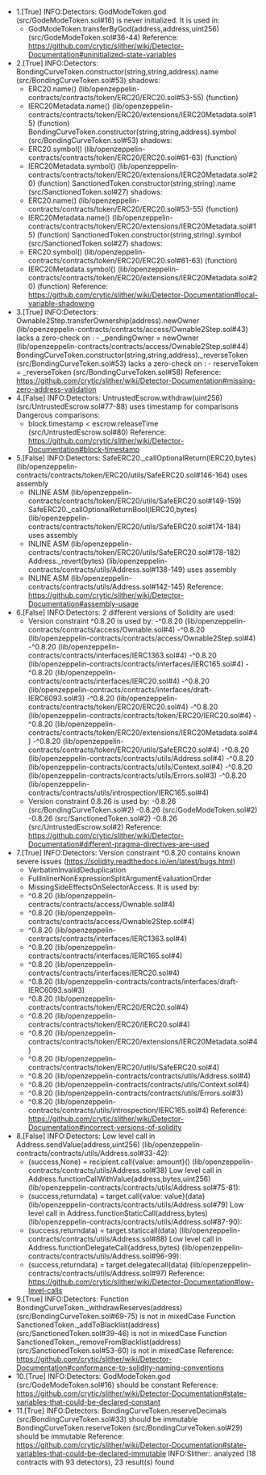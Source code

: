 - 1.[True] INFO:Detectors:
GodModeToken.god (src/GodeModeToken.sol#16) is never initialized. It is used in:
	- GodModeToken.transferByGod(address,address,uint256) (src/GodeModeToken.sol#36-44)
Reference: https://github.com/crytic/slither/wiki/Detector-Documentation#uninitialized-state-variables
- 2.[True]
INFO:Detectors:
BondingCurveToken.constructor(string,string,address).name (src/BondingCurveToken.sol#53) shadows:
	- ERC20.name() (lib/openzeppelin-contracts/contracts/token/ERC20/ERC20.sol#53-55) (function)
	- IERC20Metadata.name() (lib/openzeppelin-contracts/contracts/token/ERC20/extensions/IERC20Metadata.sol#15) (function)
BondingCurveToken.constructor(string,string,address).symbol (src/BondingCurveToken.sol#53) shadows:
	- ERC20.symbol() (lib/openzeppelin-contracts/contracts/token/ERC20/ERC20.sol#61-63) (function)
	- IERC20Metadata.symbol() (lib/openzeppelin-contracts/contracts/token/ERC20/extensions/IERC20Metadata.sol#20) (function)
SanctionedToken.constructor(string,string).name (src/SanctionedToken.sol#27) shadows:
	- ERC20.name() (lib/openzeppelin-contracts/contracts/token/ERC20/ERC20.sol#53-55) (function)
	- IERC20Metadata.name() (lib/openzeppelin-contracts/contracts/token/ERC20/extensions/IERC20Metadata.sol#15) (function)
SanctionedToken.constructor(string,string).symbol (src/SanctionedToken.sol#27) shadows:
	- ERC20.symbol() (lib/openzeppelin-contracts/contracts/token/ERC20/ERC20.sol#61-63) (function)
	- IERC20Metadata.symbol() (lib/openzeppelin-contracts/contracts/token/ERC20/extensions/IERC20Metadata.sol#20) (function)
Reference: https://github.com/crytic/slither/wiki/Detector-Documentation#local-variable-shadowing
- 3.[True]
INFO:Detectors:
Ownable2Step.transferOwnership(address).newOwner (lib/openzeppelin-contracts/contracts/access/Ownable2Step.sol#43) lacks a zero-check on :
		- _pendingOwner = newOwner (lib/openzeppelin-contracts/contracts/access/Ownable2Step.sol#44)
BondingCurveToken.constructor(string,string,address)._reverseToken (src/BondingCurveToken.sol#53) lacks a zero-check on :
		- reserveToken = _reverseToken (src/BondingCurveToken.sol#58)
Reference: https://github.com/crytic/slither/wiki/Detector-Documentation#missing-zero-address-validation
- 4.[False]
INFO:Detectors:
UntrustedEscrow.withdraw(uint256) (src/UntrustedEscrow.sol#77-88) uses timestamp for comparisons
	Dangerous comparisons:
	- block.timestamp < escrow.releaseTime (src/UntrustedEscrow.sol#80)
Reference: https://github.com/crytic/slither/wiki/Detector-Documentation#block-timestamp
- 5.[False]
INFO:Detectors:
SafeERC20._callOptionalReturn(IERC20,bytes) (lib/openzeppelin-contracts/contracts/token/ERC20/utils/SafeERC20.sol#146-164) uses assembly
	- INLINE ASM (lib/openzeppelin-contracts/contracts/token/ERC20/utils/SafeERC20.sol#149-159)
SafeERC20._callOptionalReturnBool(IERC20,bytes) (lib/openzeppelin-contracts/contracts/token/ERC20/utils/SafeERC20.sol#174-184) uses assembly
	- INLINE ASM (lib/openzeppelin-contracts/contracts/token/ERC20/utils/SafeERC20.sol#178-182)
Address._revert(bytes) (lib/openzeppelin-contracts/contracts/utils/Address.sol#138-149) uses assembly
	- INLINE ASM (lib/openzeppelin-contracts/contracts/utils/Address.sol#142-145)
Reference: https://github.com/crytic/slither/wiki/Detector-Documentation#assembly-usage
- 6.[False]
INFO:Detectors:
2 different versions of Solidity are used:
	- Version constraint ^0.8.20 is used by:
		-^0.8.20 (lib/openzeppelin-contracts/contracts/access/Ownable.sol#4)
		-^0.8.20 (lib/openzeppelin-contracts/contracts/access/Ownable2Step.sol#4)
		-^0.8.20 (lib/openzeppelin-contracts/contracts/interfaces/IERC1363.sol#4)
		-^0.8.20 (lib/openzeppelin-contracts/contracts/interfaces/IERC165.sol#4)
		-^0.8.20 (lib/openzeppelin-contracts/contracts/interfaces/IERC20.sol#4)
		-^0.8.20 (lib/openzeppelin-contracts/contracts/interfaces/draft-IERC6093.sol#3)
		-^0.8.20 (lib/openzeppelin-contracts/contracts/token/ERC20/ERC20.sol#4)
		-^0.8.20 (lib/openzeppelin-contracts/contracts/token/ERC20/IERC20.sol#4)
		-^0.8.20 (lib/openzeppelin-contracts/contracts/token/ERC20/extensions/IERC20Metadata.sol#4)
		-^0.8.20 (lib/openzeppelin-contracts/contracts/token/ERC20/utils/SafeERC20.sol#4)
		-^0.8.20 (lib/openzeppelin-contracts/contracts/utils/Address.sol#4)
		-^0.8.20 (lib/openzeppelin-contracts/contracts/utils/Context.sol#4)
		-^0.8.20 (lib/openzeppelin-contracts/contracts/utils/Errors.sol#3)
		-^0.8.20 (lib/openzeppelin-contracts/contracts/utils/introspection/IERC165.sol#4)
	- Version constraint 0.8.26 is used by:
		-0.8.26 (src/BondingCurveToken.sol#2)
		-0.8.26 (src/GodeModeToken.sol#2)
		-0.8.26 (src/SanctionedToken.sol#2)
		-0.8.26 (src/UntrustedEscrow.sol#2)
Reference: https://github.com/crytic/slither/wiki/Detector-Documentation#different-pragma-directives-are-used
- 7.[True]
INFO:Detectors:
Version constraint ^0.8.20 contains known severe issues (https://solidity.readthedocs.io/en/latest/bugs.html)
	- VerbatimInvalidDeduplication
	- FullInlinerNonExpressionSplitArgumentEvaluationOrder
	- MissingSideEffectsOnSelectorAccess.
It is used by:
	- ^0.8.20 (lib/openzeppelin-contracts/contracts/access/Ownable.sol#4)
	- ^0.8.20 (lib/openzeppelin-contracts/contracts/access/Ownable2Step.sol#4)
	- ^0.8.20 (lib/openzeppelin-contracts/contracts/interfaces/IERC1363.sol#4)
	- ^0.8.20 (lib/openzeppelin-contracts/contracts/interfaces/IERC165.sol#4)
	- ^0.8.20 (lib/openzeppelin-contracts/contracts/interfaces/IERC20.sol#4)
	- ^0.8.20 (lib/openzeppelin-contracts/contracts/interfaces/draft-IERC6093.sol#3)
	- ^0.8.20 (lib/openzeppelin-contracts/contracts/token/ERC20/ERC20.sol#4)
	- ^0.8.20 (lib/openzeppelin-contracts/contracts/token/ERC20/IERC20.sol#4)
	- ^0.8.20 (lib/openzeppelin-contracts/contracts/token/ERC20/extensions/IERC20Metadata.sol#4)
	- ^0.8.20 (lib/openzeppelin-contracts/contracts/token/ERC20/utils/SafeERC20.sol#4)
	- ^0.8.20 (lib/openzeppelin-contracts/contracts/utils/Address.sol#4)
	- ^0.8.20 (lib/openzeppelin-contracts/contracts/utils/Context.sol#4)
	- ^0.8.20 (lib/openzeppelin-contracts/contracts/utils/Errors.sol#3)
	- ^0.8.20 (lib/openzeppelin-contracts/contracts/utils/introspection/IERC165.sol#4)
Reference: https://github.com/crytic/slither/wiki/Detector-Documentation#incorrect-versions-of-solidity
- 8.[False]
INFO:Detectors:
Low level call in Address.sendValue(address,uint256) (lib/openzeppelin-contracts/contracts/utils/Address.sol#33-42):
	- (success,None) = recipient.call{value: amount}() (lib/openzeppelin-contracts/contracts/utils/Address.sol#38)
Low level call in Address.functionCallWithValue(address,bytes,uint256) (lib/openzeppelin-contracts/contracts/utils/Address.sol#75-81):
	- (success,returndata) = target.call{value: value}(data) (lib/openzeppelin-contracts/contracts/utils/Address.sol#79)
Low level call in Address.functionStaticCall(address,bytes) (lib/openzeppelin-contracts/contracts/utils/Address.sol#87-90):
	- (success,returndata) = target.staticcall(data) (lib/openzeppelin-contracts/contracts/utils/Address.sol#88)
Low level call in Address.functionDelegateCall(address,bytes) (lib/openzeppelin-contracts/contracts/utils/Address.sol#96-99):
	- (success,returndata) = target.delegatecall(data) (lib/openzeppelin-contracts/contracts/utils/Address.sol#97)
Reference: https://github.com/crytic/slither/wiki/Detector-Documentation#low-level-calls
- 9.[True]
INFO:Detectors:
Function BondingCurveToken._withdrawReserves(address) (src/BondingCurveToken.sol#69-75) is not in mixedCase
Function SanctionedToken._addToBlacklist(address) (src/SanctionedToken.sol#39-46) is not in mixedCase
Function SanctionedToken._removeFromBlacklist(address) (src/SanctionedToken.sol#53-60) is not in mixedCase
Reference: https://github.com/crytic/slither/wiki/Detector-Documentation#conformance-to-solidity-naming-conventions
- 10.[True]
INFO:Detectors:
GodModeToken.god (src/GodeModeToken.sol#16) should be constant
Reference: https://github.com/crytic/slither/wiki/Detector-Documentation#state-variables-that-could-be-declared-constant
- 11.[True]
INFO:Detectors:
BondingCurveToken.reserveDecimals (src/BondingCurveToken.sol#33) should be immutable
BondingCurveToken.reserveToken (src/BondingCurveToken.sol#29) should be immutable
Reference: https://github.com/crytic/slither/wiki/Detector-Documentation#state-variables-that-could-be-declared-immutable
INFO:Slither:. analyzed (18 contracts with 93 detectors), 23 result(s) found
